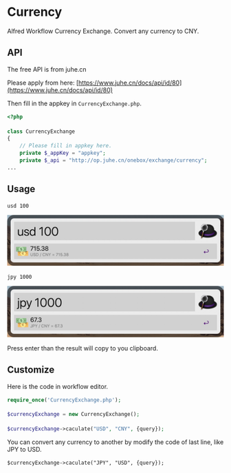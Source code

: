 # Currency

Alfred Workflow Currency Exchange. Convert any currency to CNY.

## API

The free API is from juhe.cn

Please apply from here:
[https://www.juhe.cn/docs/api/id/80](https://www.juhe.cn/docs/api/id/80)

Then fill in the appkey in ```CurrencyExchange.php```.

```php
<?php

class CurrencyExchange
{
    // Please fill in appkey here.
    private $_appKey = "appkey";
    private $_api = "http://op.juhe.cn/onebox/exchange/currency";
...
```

## Usage
```
usd 100
```

![usd](usd.jpg)

```
jpy 1000
```

![jpy](jpy.jpg)

Press enter than the result will copy to you clipboard.

## Customize

Here is the code in workflow editor.

```php
require_once('CurrencyExchange.php');

$currencyExchange = new CurrencyExchange();

$currencyExchange->caculate("USD", "CNY", {query});
```

You can convert any currency to another by modify the code of last line, like JPY to USD.

```
$currencyExchange->caculate("JPY", "USD", {query});
```